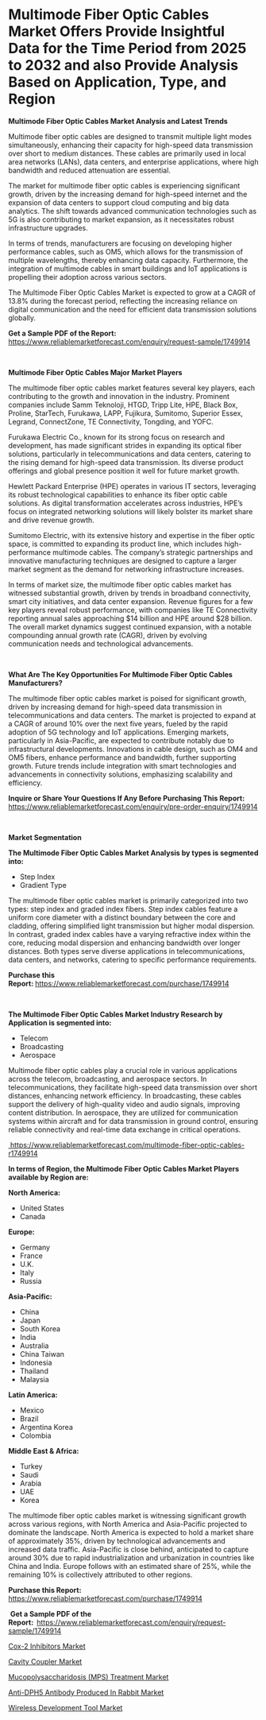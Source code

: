 <p><h1>Multimode Fiber Optic Cables Market Offers Provide Insightful Data for the Time Period from 2025 to 2032 and also Provide Analysis Based on Application, Type, and Region</h1></p><p><strong>Multimode Fiber Optic Cables Market Analysis and Latest Trends</strong></p>
<p><p>Multimode fiber optic cables are designed to transmit multiple light modes simultaneously, enhancing their capacity for high-speed data transmission over short to medium distances. These cables are primarily used in local area networks (LANs), data centers, and enterprise applications, where high bandwidth and reduced attenuation are essential. </p><p>The market for multimode fiber optic cables is experiencing significant growth, driven by the increasing demand for high-speed internet and the expansion of data centers to support cloud computing and big data analytics. The shift towards advanced communication technologies such as 5G is also contributing to market expansion, as it necessitates robust infrastructure upgrades.</p><p>In terms of trends, manufacturers are focusing on developing higher performance cables, such as OM5, which allows for the transmission of multiple wavelengths, thereby enhancing data capacity. Furthermore, the integration of multimode cables in smart buildings and IoT applications is propelling their adoption across various sectors. </p><p>The Multimode Fiber Optic Cables Market is expected to grow at a CAGR of 13.8% during the forecast period, reflecting the increasing reliance on digital communication and the need for efficient data transmission solutions globally.</p></p>
<p><strong>Get a Sample PDF of the Report:&nbsp;</strong> <a href="https://www.reliablemarketforecast.com/enquiry/request-sample/1749914?utm_campaign=1897&utm_medium=2&utm_source=Github&utm_content=ia&utm_term=06042025&utm_id=multimode-fiber-optic-cables">https://www.reliablemarketforecast.com/enquiry/request-sample/1749914</a></p>
<p>&nbsp;</p>
<p><strong>Multimode Fiber Optic Cables Major Market Players</strong></p>
<p><p>The multimode fiber optic cables market features several key players, each contributing to the growth and innovation in the industry. Prominent companies include Samm Teknoloji, HTGD, Tripp Lite, HPE, Black Box, Proline, StarTech, Furukawa, LAPP, Fujikura, Sumitomo, Superior Essex, Legrand, ConnectZone, TE Connectivity, Tongding, and YOFC.</p><p>Furukawa Electric Co., known for its strong focus on research and development, has made significant strides in expanding its optical fiber solutions, particularly in telecommunications and data centers, catering to the rising demand for high-speed data transmission. Its diverse product offerings and global presence position it well for future market growth.</p><p>Hewlett Packard Enterprise (HPE) operates in various IT sectors, leveraging its robust technological capabilities to enhance its fiber optic cable solutions. As digital transformation accelerates across industries, HPE’s focus on integrated networking solutions will likely bolster its market share and drive revenue growth.</p><p>Sumitomo Electric, with its extensive history and expertise in the fiber optic space, is committed to expanding its product line, which includes high-performance multimode cables. The company’s strategic partnerships and innovative manufacturing techniques are designed to capture a larger market segment as the demand for networking infrastructure increases.</p><p>In terms of market size, the multimode fiber optic cables market has witnessed substantial growth, driven by trends in broadband connectivity, smart city initiatives, and data center expansion. Revenue figures for a few key players reveal robust performance, with companies like TE Connectivity reporting annual sales approaching $14 billion and HPE around $28 billion. The overall market dynamics suggest continued expansion, with a notable compounding annual growth rate (CAGR), driven by evolving communication needs and technological advancements.</p></p>
<p>&nbsp;</p>
<p><strong>What Are The Key Opportunities For Multimode Fiber Optic Cables Manufacturers?</strong></p>
<p><p>The multimode fiber optic cables market is poised for significant growth, driven by increasing demand for high-speed data transmission in telecommunications and data centers. The market is projected to expand at a CAGR of around 10% over the next five years, fueled by the rapid adoption of 5G technology and IoT applications. Emerging markets, particularly in Asia-Pacific, are expected to contribute notably due to infrastructural developments. Innovations in cable design, such as OM4 and OM5 fibers, enhance performance and bandwidth, further supporting growth. Future trends include integration with smart technologies and advancements in connectivity solutions, emphasizing scalability and efficiency.</p></p>
<p><strong>Inquire or Share Your Questions If Any Before Purchasing This Report:</strong> <a href="https://www.reliablemarketforecast.com/enquiry/pre-order-enquiry/1749914?utm_campaign=1897&utm_medium=2&utm_source=Github&utm_content=ia&utm_term=06042025&utm_id=multimode-fiber-optic-cables">https://www.reliablemarketforecast.com/enquiry/pre-order-enquiry/1749914</a></p>
<p>&nbsp;</p>
<p><strong>Market Segmentation</strong></p>
<p><strong>The Multimode Fiber Optic Cables Market Analysis by types is segmented into:</strong></p>
<p><ul><li>Step Index</li><li>Gradient Type</li></ul></p>
<p><p>The multimode fiber optic cables market is primarily categorized into two types: step index and graded index fibers. Step index cables feature a uniform core diameter with a distinct boundary between the core and cladding, offering simplified light transmission but higher modal dispersion. In contrast, graded index cables have a varying refractive index within the core, reducing modal dispersion and enhancing bandwidth over longer distances. Both types serve diverse applications in telecommunications, data centers, and networks, catering to specific performance requirements.</p></p>
<p><strong>Purchase this Report:&nbsp;</strong><a href="https://www.reliablemarketforecast.com/purchase/1749914?utm_campaign=1897&utm_medium=2&utm_source=Github&utm_content=ia&utm_term=06042025&utm_id=multimode-fiber-optic-cables">https://www.reliablemarketforecast.com/purchase/1749914</a></p>
<p>&nbsp;</p>
<p><strong>The Multimode Fiber Optic Cables Market Industry Research by Application is segmented into:</strong></p>
<p><ul><li>Telecom</li><li>Broadcasting</li><li>Aerospace</li></ul></p>
<p><p>Multimode fiber optic cables play a crucial role in various applications across the telecom, broadcasting, and aerospace sectors. In telecommunications, they facilitate high-speed data transmission over short distances, enhancing network efficiency. In broadcasting, these cables support the delivery of high-quality video and audio signals, improving content distribution. In aerospace, they are utilized for communication systems within aircraft and for data transmission in ground control, ensuring reliable connectivity and real-time data exchange in critical operations.</p></p>
<p><a href="https://www.reliablemarketforecast.com/multimode-fiber-optic-cables-r1749914?utm_campaign=1897&utm_medium=2&utm_source=Github&utm_content=ia&utm_term=06042025&utm_id=multimode-fiber-optic-cables">&nbsp;https://www.reliablemarketforecast.com/multimode-fiber-optic-cables-r1749914</a></p>
<p><strong>In terms of Region, the Multimode Fiber Optic Cables Market Players available by Region are:</strong></p>
<p>
    <p> <strong> North America: </strong>
        <ul>
            <li>United States</li>
            <li>Canada</li>
        </ul>
        </p> 
    <p> <strong> Europe: </strong>
        <ul>
            <li>Germany</li>
            <li>France</li>
            <li>U.K.</li>
            <li>Italy</li>
            <li>Russia</li>
        </ul>
        </p> 
    <p> <strong> Asia-Pacific: </strong>
        <ul>
            <li>China</li>
            <li>Japan</li>
            <li>South Korea</li>
            <li>India</li>
            <li>Australia</li>
            <li>China Taiwan</li>
            <li>Indonesia</li>
            <li>Thailand</li>
            <li>Malaysia</li>
        </ul>
        </p> 
    <p> <strong> Latin America: </strong>
        <ul>
            <li>Mexico</li>
            <li>Brazil</li>
            <li>Argentina Korea</li>
            <li>Colombia</li>
        </ul>
        </p> 
    <p> <strong> Middle East & Africa: </strong>
        <ul>
            <li>Turkey</li>
            <li>Saudi</li>
            <li>Arabia</li>
            <li>UAE</li>
            <li>Korea</li>
        </ul>
    </p>
    </p>
<p><p>The multimode fiber optic cables market is witnessing significant growth across various regions, with North America and Asia-Pacific projected to dominate the landscape. North America is expected to hold a market share of approximately 35%, driven by technological advancements and increased data traffic. Asia-Pacific is close behind, anticipated to capture around 30% due to rapid industrialization and urbanization in countries like China and India. Europe follows with an estimated share of 25%, while the remaining 10% is collectively attributed to other regions.</p></p>
<p><strong>Purchase this Report: </strong><a href="https://www.reliablemarketforecast.com/purchase/1749914?utm_campaign=1897&utm_medium=2&utm_source=Github&utm_content=ia&utm_term=06042025&utm_id=multimode-fiber-optic-cables">https://www.reliablemarketforecast.com/purchase/1749914</a></p>
<p>&nbsp;<strong>Get a Sample PDF of the Report:&nbsp;&nbsp;</strong><a href="https://www.reliablemarketforecast.com/enquiry/request-sample/1749914?utm_campaign=1897&utm_medium=2&utm_source=Github&utm_content=ia&utm_term=06042025&utm_id=multimode-fiber-optic-cables">https://www.reliablemarketforecast.com/enquiry/request-sample/1749914</a></p>
<p><strong></strong></p>
<p><p><a href="https://www.linkedin.com/pulse/cox-2-inhibitors-market-analysis-insights-competition-uywpe?utm_campaign=1897&utm_medium=2&utm_source=Github&utm_content=ia&utm_term=06042025&utm_id=multimode-fiber-optic-cables">Cox-2 Inhibitors Market</a></p><p><a href="https://github.com/safatabhee/Market-Research-Report-List-1/blob/main/cavity-coupler-market.md?utm_campaign=1897&utm_medium=2&utm_source=Github&utm_content=ia&utm_term=06042025&utm_id=multimode-fiber-optic-cables">Cavity Coupler Market</a></p><p><a href="https://www.linkedin.com/pulse/market-size-growth-projections-mucopolysaccharidosis-nmahe?utm_campaign=1897&utm_medium=2&utm_source=Github&utm_content=ia&utm_term=06042025&utm_id=multimode-fiber-optic-cables">Mucopolysaccharidosis (MPS) Treatment Market</a></p><p><a href="https://www.linkedin.com/pulse/global-anti-dph5-antibody-produced-rabbit-industry-analysis-izxwe?utm_campaign=1897&utm_medium=2&utm_source=Github&utm_content=ia&utm_term=06042025&utm_id=multimode-fiber-optic-cables">Anti-DPH5 Antibody Produced In Rabbit Market</a></p><p><a href="https://github.com/sivyerloucks/Market-Research-Report-List-1/blob/main/wireless-development-tool-market.md?utm_campaign=1897&utm_medium=2&utm_source=Github&utm_content=ia&utm_term=06042025&utm_id=multimode-fiber-optic-cables">Wireless Development Tool Market</a></p></p>